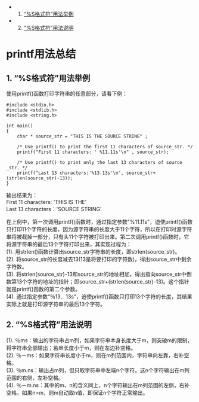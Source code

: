 <!-- vscode-markdown-toc -->
* 1. [“%S格式符”用法举例](#S)
* 2. [“%S格式符”用法说明](#S-1)

<!-- vscode-markdown-toc-config
	numbering=true
	autoSave=true
	/vscode-markdown-toc-config -->
<!-- /vscode-markdown-toc -->
# printf用法总结

##  1. <a name='S'></a>“%S格式符”用法举例
使用printf()函数打印字符串的任意部分，请看下例：
```
#include <stdio.h>  
#include <stdlib.h>  
#include <string.h>  
  
int main()  
{  
    char * source_str = "THIS IS THE SOURCE STRING" ;  
  
    /* Use printf() to print the first 11 characters of source_str. */  
    printf("First 11 characters: ' %11.11s'\n" , source_str);  
  
    /* Use printf() to print only the last 13 characters of source _str. */  
    printf("Last 13 characters:'%13.13s'\n", source_str+(strlen(source_str)-13));  
}
```
输出结果为：    
First 11 characters: 'THIS IS THE'    
Last 13 characters：'SOURCE STRING'  

在上例中，第一次调用printf()函数时，通过指定参数"%11.11s"，迫使printf()函数只打印11个字符的长度，因为源字符串的长度大于11个字符，所以在打印时源字符串将被截掉一部分，只有头11个字符被打印出来。第二次调用printf()函数时，它将源字符串的最后13个字符打印出来，其实现过程为：  
(1). 用strlen()函数计算出source_str字符串的长度，即strlen(source_str)。  
(2). 将source_str的长度减去13(13是将要打印的字符数)，得出source_str中剩余字符数。  
(3). 将strlen(source_str)-13和source_str的地址相加，得出指向source_str中倒数第13个字符的地址的指针；即source_str+(strlen(source_str)-13)。这个指针就是printf()函数的第二个参数。  
(4). 通过指定参数“％13．13s”，迫使printf()函数只打印13个字符的长度，其结果实际上就是打印源字符串的最后13个字符。

 
##  2. <a name='S-1'></a>“%S格式符”用法说明

(1). ％ms：输出的字符串占m列，如果字符串本身长度大于m，则突破m的限制，将字符串全部输出；若串长度小于m，则在左边补空格。  
(2). ％－ms：如果字符串长度小于m，则在m列范围内，字符串向左靠，右补空格。  
(3). ％m.ns：输出占m列，但只取字符串中左端n个字符。这n个字符输出在m列范围的右侧，左补空格。  
(4). ％－m.ns：其中的m、n的含义同上，n个字符输出在m列范围的左侧，右补空格。如果n>m，则m自动取n值，即保证n个字符正常输出。